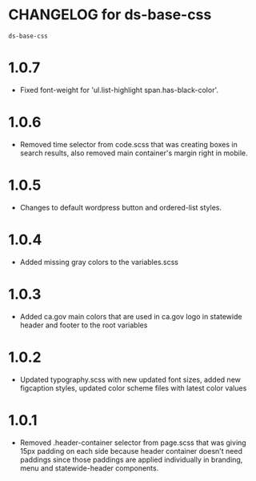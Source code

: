 # CHANGELOG for ds-base-css
`ds-base-css`

# 1.0.7
* Fixed font-weight for 'ul.list-highlight span.has-black-color'.
# 1.0.6
* Removed time selector from code.scss that was creating boxes in search results, also removed main container's margin right in mobile.
# 1.0.5
* Changes to default wordpress button and ordered-list styles.
# 1.0.4
* Added missing gray colors to the variables.scss
# 1.0.3
* Added ca.gov main colors that are used in ca.gov logo in statewide header and footer to the root variables
# 1.0.2
* Updated typography.scss with new updated font sizes, added new figcaption styles, updated color scheme files with latest color values
# 1.0.1
* Removed .header-container selector from page.scss that was giving 15px padding on each side because header container doesn't need paddings since those paddings are applied individually in branding, menu and statewide-header components.


